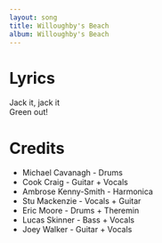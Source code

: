 ```yaml
---
layout: song
title: Willoughby's Beach
album: Willoughby's Beach
---
```


# Lyrics

Jack it, jack it  
Green out!  

# Credits

* Michael Cavanagh - Drums  
* Cook Craig - Guitar + Vocals  
* Ambrose Kenny-Smith - Harmonica  
* Stu Mackenzie - Vocals + Guitar  
* Eric Moore - Drums + Theremin  
* Lucas Skinner - Bass + Vocals  
* Joey Walker - Guitar + Vocals  
